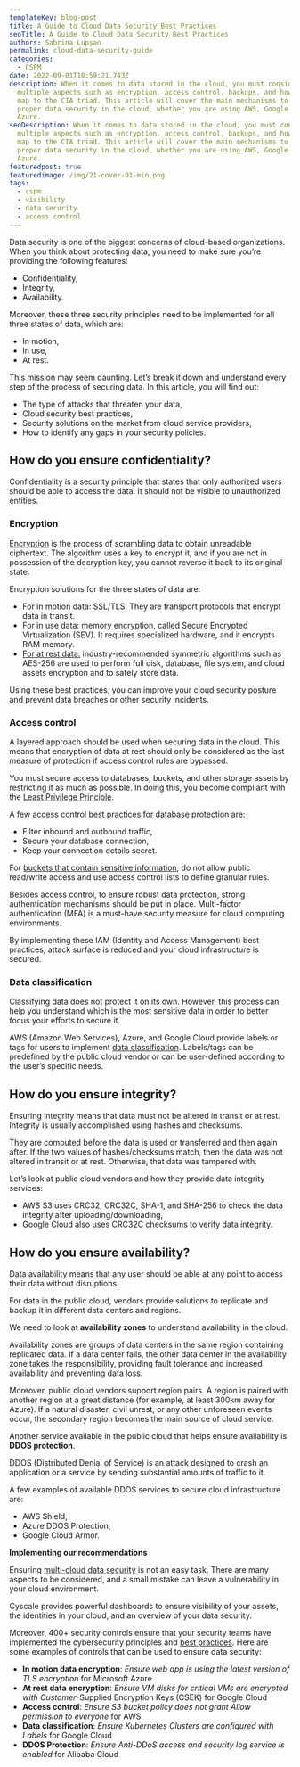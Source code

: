 ```yaml
---
templateKey: blog-post
title: A Guide to Cloud Data Security Best Practices
seoTitle: A Guide to Cloud Data Security Best Practices
authors: Sabrina Lupșan
permalink: cloud-data-security-guide
categories:
  - CSPM
date: 2022-09-01T10:59:21.743Z
description: When it comes to data stored in the cloud, you must consider
  multiple aspects such as encryption, access control, backups, and how these
  map to the CIA triad. This article will cover the main mechanisms to ensure
  proper data security in the cloud, whether you are using AWS, Google Cloud, or
  Azure.
seoDescription: When it comes to data stored in the cloud, you must consider
  multiple aspects such as encryption, access control, backups, and how these
  map to the CIA triad. This article will cover the main mechanisms to ensure
  proper data security in the cloud, whether you are using AWS, Google Cloud, or
  Azure.
featuredpost: true
featuredimage: /img/21-cover-01-min.png
tags:
  - cspm
  - visibility
  - data security
  - access control
---
```

Data security is one of the biggest concerns of cloud-based organizations. When you think about protecting data, you need to make sure you’re providing the following features:

* Confidentiality,
* Integrity,
* Availability.

Moreover, these three security principles need to be implemented for all three states of data, which are:

* In motion,
* In use,
* At rest.

This mission may seem daunting. Let’s break it down and understand every step of the process of securing data. In this article, you will find out:

* The type of attacks that threaten your data,
* Cloud security best practices,
* Security solutions on the market from cloud service providers,
* How to identify any gaps in your security policies.

## **How do you ensure confidentiality?**

Confidentiality is a security principle that states that only authorized users should be able to access the data. It should not be visible to unauthorized entities.

### **Encryption**

[Encryption](https://cyscale.com/blog/types-of-encryption/) is the process of scrambling data to obtain unreadable ciphertext. The algorithm uses a key to encrypt it, and if you are not in possession of the decryption key, you cannot reverse it back to its original state.

Encryption solutions for the three states of data are: 

* For in motion data: SSL/TLS. They are transport protocols that encrypt data in transit. 
* For in use data: memory encryption, called Secure Encrypted Virtualization (SEV). It requires specialized hardware, and it encrypts RAM memory. 
* [For at rest data:](https://cyscale.com/blog/protecting-data-at-rest/) industry-recommended symmetric algorithms such as AES-256 are used to perform full disk, database, file system, and cloud assets encryption and to safely store data. 

Using these best practices, you can improve your cloud security posture and prevent data breaches or other security incidents.

### **Access control** 

A layered approach should be used when securing data in the cloud. This means that encryption of data at rest should only be considered as the last measure of protection if access control rules are bypassed. 

You must secure access to databases, buckets, and other storage assets by restricting it as much as possible. In doing this, you become compliant with the [Least Privilege Principle](https://cyscale.com/blog/check-for-least-privilege/). 

A few access control best practices for [database protection](https://cyscale.com/blog/best-practices-for-securing-databases/) are:

* Filter inbound and outbound traffic,
* Secure your database connection,
* Keep your connection details secret.

For [buckets that contain sensitive information](https://cyscale.com/blog/common-cloud-misconfigurations-how-to-avoid-them/#storage-access), do not allow public read/write access and use access control lists to define granular rules.

Besides access control, to ensure robust data protection, strong authentication mechanisms should be put in place. Multi-factor authentication (MFA) is a must-have security measure for cloud computing environments.

By implementing these IAM (Identity and Access Management) best practices, attack surface is reduced and your cloud infrastructure is secured.

### **Data classification**

Classifying data does not protect it on its own. However, this process can help you understand which is the most sensitive data in order to better focus your efforts to secure it.

AWS (Amazon Web Services), Azure, and Google Cloud provide labels or tags for users to implement [data classification](https://cyscale.com/blog/data-classification/). Labels/tags can be predefined by the public cloud vendor or can be user-defined according to the user’s specific needs.

## **How do you ensure integrity?**

Ensuring integrity means that data must not be altered in transit or at rest. Integrity is usually accomplished using hashes and checksums.

They are computed before the data is used or transferred and then again after. If the two values of hashes/checksums match, then the data was not altered in transit or at rest. Otherwise, that data was tampered with.

Let’s look at public cloud vendors and how they provide data integrity services:

* AWS S3 uses CRC32, CRC32C, SHA-1, and SHA-256 to check the data integrity after uploading/downloading,
* Google Cloud also uses CRC32C checksums to verify data integrity.

## **How do you ensure availability?**

Data availability means that any user should be able at any point to access their data without disruptions.

For data in the public cloud, vendors provide solutions to replicate and backup it in different data centers and regions.

We need to look at **availability zones** to understand availability in the cloud.

Availability zones are groups of data centers in the same region containing replicated data. If a data center fails, the other data center in the availability zone takes the responsibility, providing fault tolerance and increased availability and preventing data loss.

Moreover, public cloud vendors support region pairs. A region is paired with another region at a great distance (for example, at least 300km away for Azure). If a natural disaster, civil unrest, or any other unforeseen events occur, the secondary region becomes the main source of cloud service.

Another service available in the public cloud that helps ensure availability is **DDOS protection**.

DDOS (Distributed Denial of Service) is an attack designed to crash an application or a service by sending substantial amounts of traffic to it.

A few examples of available DDOS services to secure cloud infrastructure are:

* AWS Shield,
* Azure DDOS Protection,
* Google Cloud Armor.

**Implementing our recommendations**

Ensuring [multi-cloud data security](https://cyscale.com/use-cases/cloud-data-security/) is not an easy task. There are many aspects to be considered, and a small mistake can leave a vulnerability in your cloud environment.

Cyscale provides powerful dashboards to ensure visibility of your assets, the identities in your cloud, and an overview of your data security.

Moreover, 400+ security controls ensure that your security teams have implemented the cybersecurity principles and [best practices](https://cyscale.com/blog/5-cspm-best-practices-and-strategies/). Here are some examples of controls that can be used to ensure data security:

* **In motion data encryption**: *Ensure web app is using the latest version of TLS encryption* for Microsoft Azure
* **At rest data encryption**: *Ensure VM disks for critical VMs are encrypted with Customer*-Supplied Encryption Keys (CSEK) for Google Cloud
* **Access control**: *Ensure S3 bucket policy does not grant Allow permission to everyone* for AWS
* **Data classification**: *Ensure Kubernetes Clusters are configured with Labels* for Google Cloud
* **DDOS Protection**: *Ensure Anti-DDoS access and security log service is enabled* for Alibaba Cloud
